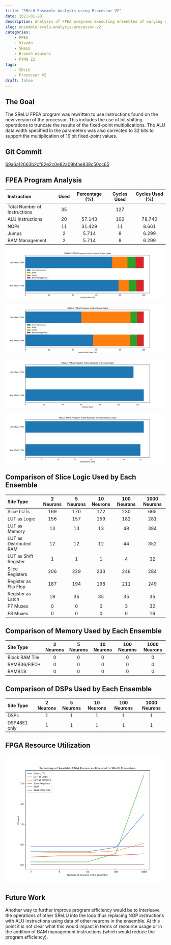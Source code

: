 ```yaml
---
title: "SReLU Ensemble Analysis using Processor V2"
date: 2021-01-28
description: Analysis of FPEA programs executing ensembles of varying sizes of SReLU neurons
slug: ensemble-srelu-analysis-processor-v2
categories:
    - FPEA
    - Vivado
    - SReLU
    - Branch neurons
    - PYNQ Z2
tags:
    - SReLU
    - Processor V2
draft: false
---
```


## The Goal

The SReLU FPEA program was rewritten to use instructions found on the new version of the processor. This includes the use of bit shifting operations to truncate the results of the fixed-point multiplications.
The ALU data width specified in the parameters was also corrected to 32 bits to support the multiplication of 16 bit fixed-point values.

## Git Commit

[69a6a12663b2cf82e2c0e82a09bfae838c50cc65](https://gitlab.com/eStreams/sfpe/-/commit/69a6a12663b2cf82e2c0e82a09bfae838c50cc65)

## FPEA Program Analysis

| Instruction | Used | Percentage (%) | Cycles Used | Cycles Used (%) |
| :-- | :--: | :--: | :--: | :--: |
| Total Number of Instructions | 35 |  | 127 |  |
| ALU Instructions | 20 | 57.143 | 100 | 78.740 |
| NOPs | 11 | 31.429 | 11 | 8.661 |
| Jumps | 2 | 5.714 | 8 | 6.299 |
| BAM Management | 2 | 5.714 | 8 | 6.299 |

![A bar plot comparing the number of cycles used (as a percentage) of the previous and current SReLU FPEA programs for each category of instruction. The previous iteration of the SReLU ensemble FPEA program was created for the first version of the soft processor whereas this more recent version was created for use with the second version of the processor](srelu_fpea_program_percentage_cycles_used_stats.png)

![A bar plot comparing the number of instructions used (as a percentage) of the previous and current SReLU FPEA programs for each category of instruction](srelu_fpea_program_percentage_instructions_used_stats.png)

![A bar plot showing the total number of cycles needed to execute the the SReLU FPEA program for each version](srelu_fpea_program_cycles_used_stats.png)

![A bar plot showing the total number of instructions used to execute the the SReLU FPEA program for each version](srelu_fpea_program_instructions_used_stats.png)

## Comparison of Slice Logic Used by Each Ensemble

|          Site Type         | 2 Neurons | 5 Neurons | 10 Neurons | 100 Neurons | 1000 Neurons |
| :-- | :--: | :--: | :--: | :--: | :--: |
| Slice LUTs                 |  169 |  170 |  172 |  230 |  665 |
|   LUT as Logic             |  156 |  157 |  159 |  182 |  281 |
|   LUT as Memory            |   13 |   13 |   13 |   48 |  384 |
|     LUT as Distributed RAM |   12 |   12 |   12 |   44 |  352 |
|     LUT as Shift Register  |    1 |    1 |    1 |    4 |   32 |
| Slice Registers            |  206 |  229 |  233 |  246 |  284 |
|   Register as Flip Flop    |  187 |  194 |  198 |  211 |  249 |
|   Register as Latch        |   19 |   35 |   35 |   35 |   35 |
| F7 Muxes                   |    0 |    0 |    0 |    3 |   32 |
| F8 Muxes                   |    0 |    0 |    0 |    0 |   16 |

## Comparison of Memory Used by Each Ensemble

|    Site Type   | 2 Neurons | 5 Neurons | 10 Neurons | 100 Neurons | 1000 Neurons |
| :-- | :--: | :--: | :--: | :--: | :--: |
| Block RAM Tile |    0 |    0 |    0 |    0 |    0 |
|   RAMB36/FIFO* |    0 |    0 |    0 |    0 |    0 |
|   RAMB18       |    0 |    0 |    0 |    0 |    0 |

## Comparison of DSPs Used by Each Ensemble

|    Site Type   | 2 Neurons | 5 Neurons | 10 Neurons | 100 Neurons | 1000 Neurons |
| :-- | :--: | :--: | :--: | :--: | :--: |
| DSPs           |    1 |    1 |    1 |    1 |    1 |
|   DSP48E1 only |    1 |    1 |    1 |    1 |    1 |

## FPGA Resource Utilization

![The line graph shows how the percentage of available slice resources on the FPGA changes as the number of neurons in the ensemble increases.](srelu_ensemble_program_resource_allocation.png)

## Future Work

Another way to further improve program efficiency would be to interleave the operations of other SReLU into the loop thus replacing NOP instructions with ALU instructions using data of other neurons in the ensemble. At this point it is not clear what this would impact in terms of resource usage or in the addition of BAM management instructions (which would reduce the program efficiency).
